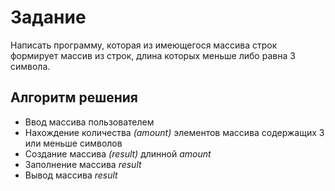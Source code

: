 # Задание
 Написать программу, которая из имеющегося массива строк формирует массив из строк, длина которых меньше либо равна 3 символа. 
 ## Алгоритм решения
 * Ввод массива пользователем
 * Нахождение количества *(amount)* элементов массива содержащих 3 или меньше символов 
 * Создание массива *(result)* длинной *amount*
 * Заполнение массива *result* 
 * Вывод массива *result*